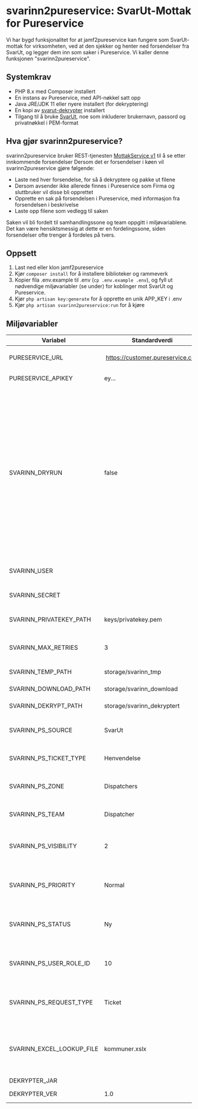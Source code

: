 # svarinn2pureservice: SvarUt-Mottak for Pureservice

Vi har bygd funksjonalitet for at jamf2pureservice kan fungere som SvarUt-mottak for virksomheten, ved at den sjekker og henter ned forsendelser fra SvarUt, og legger dem inn som saker i Pureservice. Vi kaller denne funksjonen "svarinn2pureservice".

## Systemkrav

- PHP 8.x med Composer installert
- En instans av Pureservice, med API-nøkkel satt opp
- Java JRE/JDK 11 eller nyere installert (for dekryptering)
- En kopi av [svarut-dekrypter](https://github.com/DirektoratetForByggkvalitet/svarut-dekrypter.git) installert
- Tilgang til å bruke [SvarUt](https://www.ks.no/svarut/), noe som inkluderer brukernavn, passord og privatnøkkel i PEM-format

## Hva gjør svarinn2pureservice?

svarinn2pureservice bruker REST-tjenesten [MottakService v1](https://developers.fiks.ks.no/svarut/integrasjon/mottaksservice-rest/) til å se etter innkommende forsendelser
Dersom det er forsendelser i køen vil svarinn2pureservice gjøre følgende:

- Laste ned hver forsendelse, for så å dekryptere og pakke ut filene
- Dersom avsender ikke allerede finnes i Pureservice som Firma og sluttbruker vil disse bli opprettet
- Opprette en sak på forsendelsen i Pureservice, med informasjon fra forsendelsen i beskrivelse
- Laste opp filene som vedlegg til saken

Saken vil bli fordelt til samhandlingssone og team oppgitt i miljøvariablene. Det kan være hensiktsmessig at dette er en fordelingssone, siden forsendelser ofte trenger å fordeles på tvers.

## Oppsett

1. Last ned eller klon jamf2pureservice
2. Kjør `composer install` for å installere biblioteker og rammeverk
3. Kopier fila .env.example til .env (`cp .env.example .env`), og fyll ut nødvendige miljøvariabler (se under) for koblinger mot SvarUt og Pureservice.
4. Kjør `php artisan key:generate` for å opprette en unik APP_KEY i .env
5. Kjør `php artisan svarinn2pureservice:run` for å kjøre 

## Miljøvariabler

| Variabel | Standardverdi | Beskrivelse |
| ----------- | ----------- | ----------- |
| PURESERVICE_URL | https://customer.pureservice.com | Base-adressen til Pureservice-instansen |
| PURESERVICE_APIKEY | ey... | API-nøkkel til Pureservice |
| SVARINN_DRYRUN | false | Hvis satt til true vil svarinn2pureservice laste ned forsendelser og opprette saker i Pureservice, men vil ikke merke forsendelser som mottatt eller feilet hos SvarUt. Du kan også oppgi et filnavn til en json-fil med [eksempeldata](https://developers.fiks.ks.no/svarut/integrasjon/mottaksservice-rest/) her, men den må i tilfelle inneholde 'downloadUrl' som peker til nedlastbare filer. JSON-fila legges under storage i filstrukturen. Dette er ment å gjøre det enklere og teste funksjonaliteten før driftsetting. |
| SVARINN_USER | | Brukernavn for innlogging til SvarUt MottakService |
| SVARINN_SECRET | | Passord for innlogging til SvarUt MottakService |
| SVARINN_PRIVATEKEY_PATH | keys/privatekey.pem | Sti til privat nøkkel for dekryptering av forsendelsesfil |
| SVARINN_MAX_RETRIES | 3 | Hvor mange ganger vi skal prøve forespørsler på nytt før vi gir opp |
| SVARINN_TEMP_PATH | storage/svarinn_tmp | Mappe for utpakking av zip-filer |
| SVARINN_DOWNLOAD_PATH | storage/svarinn_download | Mappe for nedlasting av forsendelsesfil |
| SVARINN_DEKRYPT_PATH | storage/svarinn_dekryptert | Mappe der dekryptert fil havner |
| SVARINN_PS_SOURCE | SvarUt | Navnet til kilden i Pureservice som skal brukes for SvarUt-forsendelser |
| SVARINN_PS_TICKET_TYPE | Henvendelse | Navn på sakstypen som skal brukes i Pureservice |
| SVARINN_PS_ZONE | Dispatchers | Samhandlingssone-navn som skal brukes for SvarUt-forsendelser. **Påkrevd** |
| SVARINN_PS_TEAM | Dispatcher | Team-navn som skal brukes for SvarUt-forsendelser. **Påkrevd** |
| SVARINN_PS_VISIBILITY | 2 | Setter synlighet for sluttbruker på saken som blir opprettet. Standard er setter saken "Usynlig" |
| SVARINN_PS_PRIORITY | Normal | Navn på prioriteten som skal settes på saken i Pureservice. Må finnes i Pureservice fra før av. |
| SVARINN_PS_STATUS | Ny | Navn på statusen som skal settes på saken i Pureservice. Må være definert i Pureservice fra før av. |
| SVARINN_PS_USER_ROLE_ID | 10 | Rolle-ID for brukeren som blir opprettet fra forsendelsen. Standard er sluttbruker-rollen |
| SVARINN_PS_REQUEST_TYPE | Ticket | RequestType for forespørselen. Dette er normalt ikke noe man trenger å endre fra standard |
| SVARINN_EXCEL_LOOKUP_FILE | kommuner.xslx | Excel-fil lastet ned fra kommuneregisteret.no (inneholder kommunenavn i kolonne B og e-postadresse i kolonne F) |
| DEKRYPTER_JAR | | Sti til dekrypter.jar |
| DEKRYPTER_VER | 1.0 | Versjonsnummer for dekrypter |


